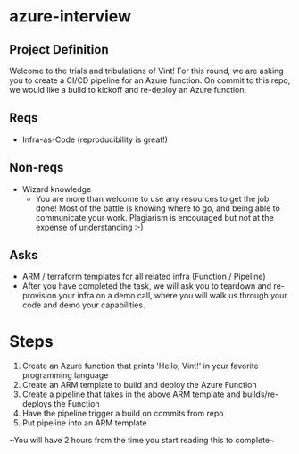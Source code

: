 # azure-interview

## Project Definition
Welcome to the trials and tribulations of Vint! For this round, we are asking you to create a CI/CD pipeline for an Azure function. On commit to this repo, we would like a build to kickoff and re-deploy an Azure function.

## Reqs
* Infra-as-Code (reproducibility is great!)

## Non-reqs
* Wizard knowledge
  * You are more than welcome to use any resources to get the job done! Most of the battle is knowing where to go, and being able to communicate your work. Plagiarism is encouraged but not at the expense of understanding :-)

## Asks
* ARM / terraform templates for all related infra (Function / Pipeline)
* After you have completed the task, we will ask you to teardown and re-provision your infra on a demo call, where you will walk us through your code and demo your capabilities.

# Steps
1. Create an Azure function that prints 'Hello, Vint!' in your favorite programming language
2. Create an ARM template to build and deploy the Azure Function
3. Create a pipeline that takes in the above ARM template and builds/re-deploys the Function
4. Have the pipeline trigger a build on commits from repo
5. Put pipeline into an ARM template

~You will have 2 hours from the time you start reading this to complete~